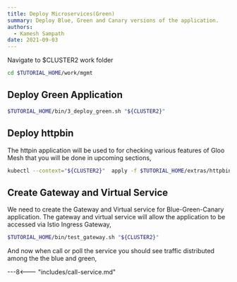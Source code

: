 ```yaml
---
title: Deploy Microservices(Green)
summary: Deploy Blue, Green and Canary versions of the application.
authors:
  - Kamesh Sampath
date: 2021-09-03
---
```


Navigate to $CLUSTER2 work folder

```bash
cd $TUTORIAL_HOME/work/mgmt
```

## Deploy Green Application

```bash
$TUTORIAL_HOME/bin/3_deploy_green.sh "${CLUSTER2}"
```

## Deploy httpbin

The httpin application will be used to for checking various features of Gloo Mesh that you will be done in upcoming sections,

```bash
kubectl --context="${CLUSTER2}"  apply -f $TUTORIAL_HOME/extras/httpbin.yaml
```

## Create Gateway and Virtual Service

We need to create the Gateway and Virtual service for Blue-Green-Canary application. The gateway and virtual service will allow the application to be accessed via Istio Ingress Gateway,

```bash
$TUTORIAL_HOME/bin/test_gateway.sh "${CLUSTER2}"
```

And now when call or poll the service you should see traffic distributed among the the blue and green,

---8<--- "includes/call-service.md"
